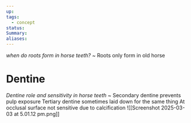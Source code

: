```yaml
---
up: 
tags:
  - concept
status: 
Summary:
aliases:
---
```

*when do roots form in horse teeth?*
~
Roots only form in old horse
<!--SR:!2025-03-11,1,230-->

# Dentine
*Dentine role and sensitivity in horse teeth*
~
Secondary dentine prevents pulp exposure
Tertiary dentine sometimes laid down for the same thing
At occlusal surface not sensitive due to calcification
![[Screenshot 2025-03-03 at 5.01.12 pm.png]]
<!--SR:!2025-03-12,2,248-->